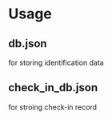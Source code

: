 # Usage

## db.json

for storing identification data

## check_in_db.json

for stroing check-in record